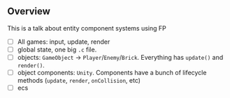 ## Overview

This is a talk about entity component systems using FP

- [ ] All games: input, update, render
- [ ] global state, one big `.c` file.
- [ ] objects: `GameObject` -> `Player`/`Enemy`/`Brick`. Everything has `update()` and `render()`.
- [ ] object components: `Unity`. Components have a bunch of lifecycle methods (`update`, `render`, `onCollision`, etc)
- [ ] ecs
